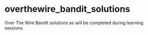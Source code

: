 # overthewire_bandit_solutions
Over The Wire Bandit solutions as will be completed during learning sessions
